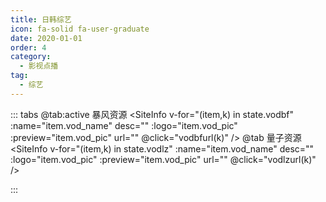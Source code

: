 ```yaml
---
title: 日韩综艺
icon: fa-solid fa-user-graduate
date: 2020-01-01
order: 4
category:
  - 影视点播
tag:
  - 综艺
---
```

<ArtPlayer :src="state.src" :config="artPlayerConfig" />

::: tabs
@tab:active 暴风资源
<SiteInfo v-for="(item,k) in state.vodbf" :name="item.vod_name" desc="" :logo="item.vod_pic"
  :preview="item.vod_pic" url="" @click="vodbfurl(k)" />
@tab 量子资源
<SiteInfo v-for="(item,k) in state.vodlz" :name="item.vod_name" desc="" :logo="item.vod_pic"
  :preview="item.vod_pic" url="" @click="vodlzurl(k)" />

:::

<script setup lang="ts">
  import { artplayerPlaylist } from 'cps/artplayer-plugin-playlist'
  import { vod } from 'db'
  import { poster, Hls } from 'cps/artConst'
  import { useStorage } from '@vueuse/core'
  import { onMounted, nextTick, onDeactivated } from "vue";
  const state = useStorage(
    "vod-rhzy",
    {
      src:"",
      vodbf: [],
      vodlz: [],
      PlayList: []
    }
  )
 
  onMounted(async () => {
    const bfzy = await vod.find({ "name": "bfzy-rhzy" })
    const lzcaiji = await vod.find({ "name": "lzcaiji-rhzy" })
    state.value.vodbf = bfzy.data
    state.value.vodlz = lzcaiji.data
    vodbfurl(0)
  });

    const vodbfurl = (key) => {
    const { vodbf } = state.value
    state.value.PlayList =vodbf[key].play_list
    state.value.src = vodbf[key].play_list[0].url
  }
    const vodlzurl = (key) => {
    const { vodlz } = state.value
    state.value.PlayList =vodlz[key].play_list
    state.value.src = vodlz[key].play_list[0].url
  }

  const artPlayerConfig = {
    poster,
    fullscreen: true,
    fullscreenWeb: true,
    autoplay: true,
    muted: true,
    type: "Hls",
    customType: { Hls },
    plugins: [
      artplayerPlaylist({
        autoNext: true,
        playlist: state.value.PlayList
      })
    ],
  }
</script>
